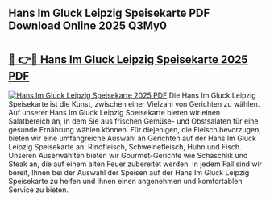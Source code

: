 ## Hans Im Gluck Leipzig Speisekarte PDF Download Online 2025 Q3My0

# <h2><a href="http://gcd14ye.nevu.top/?p=Hans+Im+Gluck+Leipzig+Speisekarte">🔗 👉🔴 Hans Im Gluck Leipzig Speisekarte 2025 PDF</a></h2>

[![Hans Im Gluck Leipzig Speisekarte 2025 PDF](https://i.imgur.com/dBaPXMq.png)](http://gcd14ye.nevu.top/?p=Hans+Im+Gluck+Leipzig+Speisekarte)
Die Hans Im Gluck Leipzig Speisekarte ist die Kunst, zwischen einer Vielzahl von Gerichten zu wählen. Auf unserer Hans Im Gluck Leipzig Speisekarte bieten wir einen Salatbereich an, in dem Sie aus frischen Gemüse- und Obstsalaten für eine gesunde Ernährung wählen können. Für diejenigen, die Fleisch bevorzugen, bieten wir eine umfangreiche Auswahl an Gerichten auf der Hans Im Gluck Leipzig Speisekarte an: Rindfleisch, Schweinefleisch, Huhn und Fisch. Unseren Auserwählten bieten wir Gourmet-Gerichte wie Schaschlik und Steak an, die auf einem alten Feuer zubereitet werden. In jedem Fall sind wir bereit, Ihnen bei der Auswahl der Speisen auf der Hans Im Gluck Leipzig Speisekarte zu helfen und Ihnen einen angenehmen und komfortablen Service zu bieten.
